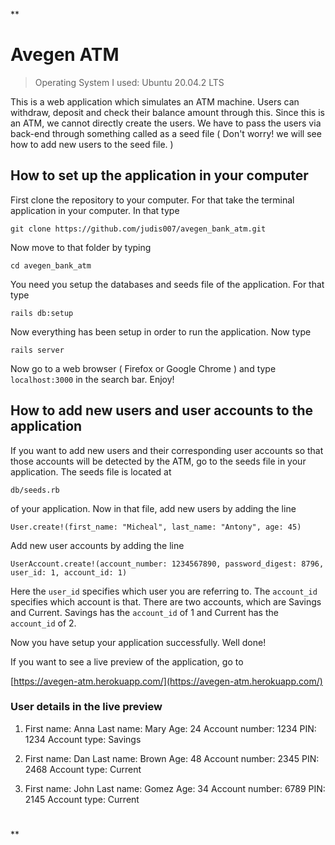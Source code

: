 
**

# Avegen ATM

> Operating System I used: Ubuntu 20.04.2 LTS

This is a web application which simulates an  ATM machine. Users can withdraw, deposit and check their balance amount through this. Since this is an ATM, we cannot directly create the users. We have to pass the users via back-end through something called as a seed file ( Don't worry! we will see how to add new users to the seed file. )

## How to set up the application in your computer

First clone the repository to your computer. For that take the terminal application in your computer. In that type

    git clone https://github.com/judis007/avegen_bank_atm.git

Now move to that folder by typing

    cd avegen_bank_atm

You need you setup the databases and seeds file of the application. For that type

    rails db:setup

Now everything has been setup in order to run the application. Now type 

    rails server

Now go to a web browser ( Firefox or Google Chrome ) and type `localhost:3000` in the search bar. Enjoy!

## How to add new users and user accounts to the application

If you want to add new users and their corresponding user accounts so that those accounts will be detected by the ATM, go to the seeds file in your application. The seeds file is located at

    db/seeds.rb

of your application. Now in that file, add new users by adding the line

    User.create!(first_name: "Micheal", last_name: "Antony", age: 45)

Add new user accounts by adding the line

    UserAccount.create!(account_number: 1234567890, password_digest: 8796, user_id: 1, account_id: 1)

 Here the `user_id` specifies which user you are referring to. The `account_id` specifies which account is that. There are two accounts, which are Savings and Current. Savings has the `account_id` of 1 and Current has the `account_id` of 2.

Now you have setup your application successfully. Well done!

If you want to see a live preview of the application, go to

[https://avegen-atm.herokuapp.com/](https://avegen-atm.herokuapp.com/)

### User details in the live preview

1. First name: Anna
    Last name: Mary
    Age: 24
    Account number: 1234
    PIN: 1234
    Account type: Savings

2. First name: Dan
    Last name: Brown
    Age: 48
    Account number: 2345
    PIN: 2468
    Account type: Current

3. First name: John
    Last name: Gomez
    Age: 34
    Account number: 6789
    PIN: 2145
    Account type: Current
#

**